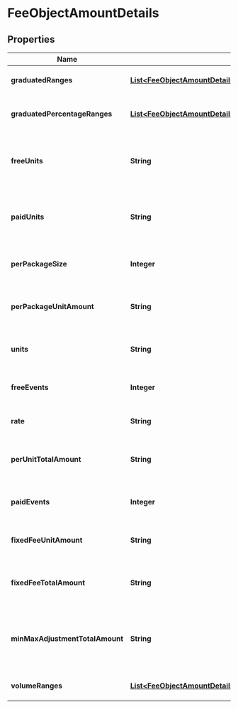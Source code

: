 

# FeeObjectAmountDetails


## Properties

| Name | Type | Description | Notes |
|------------ | ------------- | ------------- | -------------|
|**graduatedRanges** | [**List&lt;FeeObjectAmountDetailsAllOfGraduatedRangesInner&gt;**](FeeObjectAmountDetailsAllOfGraduatedRangesInner.md) | Graduated ranges, used for a &#x60;graduated&#x60; charge model. |  [optional] |
|**graduatedPercentageRanges** | [**List&lt;FeeObjectAmountDetailsAllOfGraduatedPercentageRangesInner&gt;**](FeeObjectAmountDetailsAllOfGraduatedPercentageRangesInner.md) | Graduated percentage ranges, used for a &#x60;graduated_percentage&#x60; charge model. |  [optional] |
|**freeUnits** | **String** | The quantity of units that are provided free of charge for each billing period in a &#x60;package&#x60; charge model. |  [optional] |
|**paidUnits** | **String** | The quantity of units that are not provided free of charge for each billing period in a &#x60;package&#x60; charge model. |  [optional] |
|**perPackageSize** | **Integer** | The quantity of units included, defined for Package or Percentage charge model. |  [optional] |
|**perPackageUnitAmount** | **String** | Total amount to charge for received paid_units, defined for Package or Percentage charge model. |  [optional] |
|**units** | **String** | The total units received in Lago for the Percentage charge model. |  [optional] |
|**freeEvents** | **Integer** | Total number of free events allowed for the Percentage charge model. |  [optional] |
|**rate** | **String** | Percentage rate applied for the Percentage charge model. |  [optional] |
|**perUnitTotalAmount** | **String** | Total amount of received units to be charged for the Percentage charge model. |  [optional] |
|**paidEvents** | **Integer** | Total number of paid events for the Percentage charge model. |  [optional] |
|**fixedFeeUnitAmount** | **String** | Fixed fee unit price per received paid_event for the Percentage charge model. |  [optional] |
|**fixedFeeTotalAmount** | **String** | Total amount to charge for received paid_events for the Percentage charge model. |  [optional] |
|**minMaxAdjustmentTotalAmount** | **String** | Total adjustment amount linked to minimum and maximum spending per transaction for the Percentage charge model. |  [optional] |
|**volumeRanges** | [**List&lt;FeeObjectAmountDetailsAllOfVolumeRangesInner&gt;**](FeeObjectAmountDetailsAllOfVolumeRangesInner.md) | Volume ranges, used for a &#x60;volume&#x60; charge model. |  [optional] |




